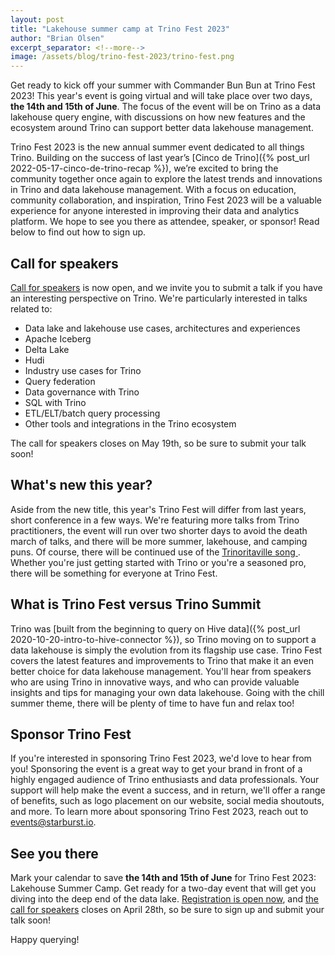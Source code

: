```yaml
---
layout: post
title: "Lakehouse summer camp at Trino Fest 2023"
author: "Brian Olsen"
excerpt_separator: <!--more-->
image: /assets/blog/trino-fest-2023/trino-fest.png
---
```


Get ready to kick off your summer with Commander Bun Bun at Trino Fest 2023!
This year's event is going virtual and will take place over two days, **the 14th
and 15th of June**. The focus of the event will be on Trino as a data lakehouse
query engine, with discussions on how new features and the ecosystem around
Trino can support better data lakehouse management.

Trino Fest 2023 is the new annual summer event dedicated to all things Trino.
Building on the success of last year’s [Cinco de
Trino]({% post_url 2022-05-17-cinco-de-trino-recap %}), we’re excited to bring
the community together once again to explore the latest trends and innovations
in Trino and data lakehouse management. With a focus on education, community
collaboration, and inspiration, Trino Fest 2023 will be a valuable experience
for anyone interested in improving their data and analytics platform. We hope to
see you there as attendee, speaker, or sponsor! Read below to find out how to
sign up.

<!--more-->

## Call for speakers

[Call for speakers](https://sessionize.com/trino-fest-2023) is now open, and we
invite you to submit a talk if you have an interesting perspective on Trino.
We're particularly interested in talks related to:

* Data lake and lakehouse use cases, architectures and experiences
* Apache Iceberg
* Delta Lake
* Hudi
* Industry use cases for Trino
* Query federation
* Data governance with Trino
* SQL with Trino
* ETL/ELT/batch query processing
* Other tools and integrations in the Trino ecosystem

The call for speakers closes on May 19th, so be sure to submit your talk soon!

## What's new this year?

Aside from the new title, this year's Trino Fest will differ from last years,
short conference in a few ways. We're featuring more talks from Trino
practitioners, the event will run over two shorter days to avoid the death march
of talks, and there will be more summer, lakehouse, and camping puns. Of course,
there will be continued use of the [Trinoritaville song
](https://www.youtube.com/watch?v=kfJ63DNbAuI&list=PLFnr63che7wYFsknFAqisURvfm96rW0Dr&index=4).
Whether you're just getting started with Trino or you're a seasoned pro, there
will be something for everyone at Trino Fest.

## What is Trino Fest versus Trino Summit

Trino was [built from the beginning to query on Hive data]({% post_url
2020-10-20-intro-to-hive-connector %}), so Trino moving on to support a data
lakehouse is simply the evolution from its flagship use case. Trino Fest covers
the latest features and improvements to Trino that make it an even better choice
for data lakehouse management. You'll hear from speakers who are using Trino in
innovative ways, and who can provide valuable insights and tips for managing
your own data lakehouse. Going with the chill summer theme, there will be plenty
of time to have fun and relax too!

## Sponsor Trino Fest

If you're interested in sponsoring Trino Fest 2023, we'd love to hear from you!
Sponsoring the event is a great way to get your brand in front of a highly
engaged audience of Trino enthusiasts and data professionals. Your support will
help make the event a success, and in return, we'll offer a range of benefits,
such as logo placement on our website, social media shoutouts, and more. To
learn more about sponsoring Trino Fest 2023, reach out to
[events@starburst.io](mailto:events@starburst.io).

## See you there

Mark your calendar to save **the 14th
and 15th of June** for Trino Fest 2023: Lakehouse Summer Camp. Get ready
for a two-day event that will get you diving into the deep end of the data lake.
[Registration is open now](https://www.starburst.io/info/trinofest), and [the
call for speakers](https://sessionize.com/trino-fest-2023) closes on April 28th,
so be sure to sign up and submit your talk soon!

Happy querying!

